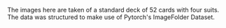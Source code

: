 The images here are taken of a standard deck of 52 cards with four suits. The data was structured to make use of Pytorch's ImageFolder Dataset.
